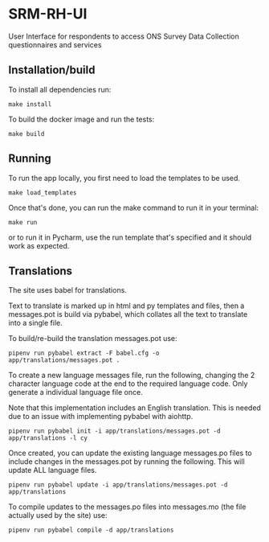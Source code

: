 # SRM-RH-UI
User Interface for respondents to access ONS Survey Data Collection questionnaires and services

## Installation/build
To install all dependencies run:
```commandline
make install
```

To build the docker image and run the tests:
```commandline
make build
```

## Running

To run the app locally, you first need to load the templates to be used.
```commandline
make load_templates
```
Once that's done, you can run the make command to run it in your terminal:
```commandline
make run
```

or to run it in Pycharm, use the run template that's specified and it should work as expected.

## Translations
The site uses babel for translations.

Text to translate is marked up in html and py templates and files, then a messages.pot is build via pybabel, which collates all the text to translate into a single file.

To build/re-build the translation messages.pot use:

```
pipenv run pybabel extract -F babel.cfg -o app/translations/messages.pot .
```
    
To create a new language messages file, run the following, changing the 2 character language code at the end to the required language code. Only generate a individual language file once.

Note that this implementation includes an English translation. This is needed due to an issue with implementing pybabel with aiohttp.

```
pipenv run pybabel init -i app/translations/messages.pot -d app/translations -l cy
```

Once created, you can update the existing language messages.po files to include changes in the messages.pot by running the following. This will update ALL language files.

```
pipenv run pybabel update -i app/translations/messages.pot -d app/translations
```
    
To compile updates to the messages.po files into messages.mo (the file actually used by the site) use:

```
pipenv run pybabel compile -d app/translations
```
